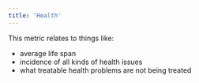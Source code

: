```yaml
---
title: 'Health'
---
```


This metric relates to things like:

* average life span
* incidence of all kinds of health issues
* what treatable health problems are not being treated
